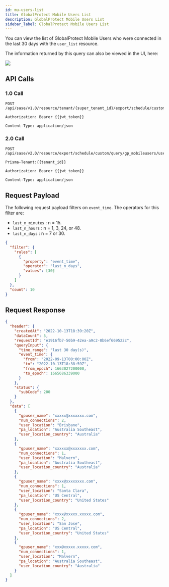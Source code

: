 ```yaml
---
id: mu-users-list
title: GlobalProtect Mobile Users List
description: GlobalProtect Mobile Users List
sidebar_label: GlobalProtect Mobile Users List
---
```


You can view the list of GlobalProtect Mobile Users who were connected in the last 30 days with the `user_list` resource.

The information returned by this query can also be viewed in the UI, here:

![](/access/img/mu_users_list_img.png)

## API Calls

### 1.0 Call

    POST /api/sase/v1.0/resource/tenant/{super_tenant_id}/export/schedule/custom/query/gp_mobileusers/user_list

    Authorization: Bearer {{jwt_token}}

    Content-Type: application/json

### 2.0 Call

    POST /api/sase/v2.0/resource/export/schedule/custom/query/gp_mobileusers/user_list

    Prisma-Tenant:{{tenant_id}}

    Authorization: Bearer {{jwt_token}}

    Content-Type: application/json

## Request Payload

The following request payload filters on `event_time`. The operators for this filter are:

- `last_n_minutes` : n = 15.
- `last_n_hours` : n = 1, 3, 24, or 48.
- `last_n_days` : n = 7 or 30.

```json
{
  "filter": {
    "rules": [
      {
        "property": "event_time",
        "operator": "last_n_days",
        "values": [30]
      }
    ]
  },
  "count": 10
}
```

## Request Response

```json
{
  "header": {
    "createdAt": "2022-10-13T18:39:20Z",
    "dataCount": 5,
    "requestId": "e1916fb7-50b9-42ea-a9c2-0b6ef669522c",
    "queryInput": {
      "time_range": "last 30 day(s)",
      "event_time": {
        "from": "2022-09-13T00:00:00Z",
        "to": "2022-10-13T18:38:59Z",
        "from_epoch": 1663027200000,
        "to_epoch": 1665686339000
      }
    },
    "status": {
      "subCode": 200
    }
  },
  "data": [
    {
      "gpuser_name": "xxxxx@xxxxxxx.com",
      "num_connections": 2,
      "user_location": "Brisbane",
      "pa_location": "Australia Southeast",
      "user_location_country": "Australia"
    },
    {
      "gpuser_name": "xxxxxx@xxxxxxx.com",
      "num_connections": 1,
      "user_location": "Malvern",
      "pa_location": "Australia Southeast",
      "user_location_country": "Australia"
    },
    {
      "gpuser_name": "xxxx@xxxxxxxx.com",
      "num_connections": 1,
      "user_location": "Santa Clara",
      "pa_location": "US Central",
      "user_location_country": "United States"
    },
    {
      "gpuser_name": "xxxx@xxxxx.xxxxx.com",
      "num_connections": 2,
      "user_location": "San Jose",
      "pa_location": "US Central",
      "user_location_country": "United States"
    },
    {
      "gpuser_name": "xxx@xxxxx.xxxxx.com",
      "num_connections": 1,
      "user_location": "Malvern",
      "pa_location": "Australia Southeast",
      "user_location_country": "Australia"
    }
  ]
}
```

